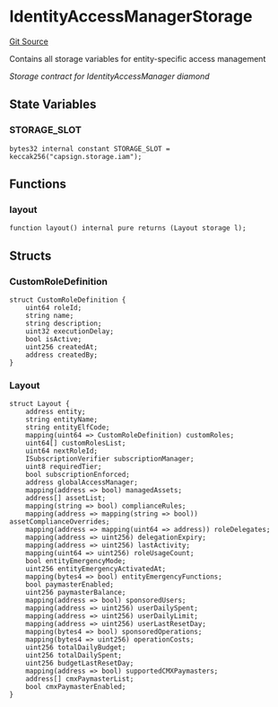 # IdentityAccessManagerStorage
[Git Source](https://github.com/capsign/protocol/blob/dfa6820124c5610a6bfa06329447dbae7c24bc0a/src/Authorization/iam/IdentityAccessManagerStorage.sol)

Contains all storage variables for entity-specific access management

*Storage contract for IdentityAccessManager diamond*


## State Variables
### STORAGE_SLOT

```solidity
bytes32 internal constant STORAGE_SLOT = keccak256("capsign.storage.iam");
```


## Functions
### layout


```solidity
function layout() internal pure returns (Layout storage l);
```

## Structs
### CustomRoleDefinition

```solidity
struct CustomRoleDefinition {
    uint64 roleId;
    string name;
    string description;
    uint32 executionDelay;
    bool isActive;
    uint256 createdAt;
    address createdBy;
}
```

### Layout

```solidity
struct Layout {
    address entity;
    string entityName;
    string entityElfCode;
    mapping(uint64 => CustomRoleDefinition) customRoles;
    uint64[] customRolesList;
    uint64 nextRoleId;
    ISubscriptionVerifier subscriptionManager;
    uint8 requiredTier;
    bool subscriptionEnforced;
    address globalAccessManager;
    mapping(address => bool) managedAssets;
    address[] assetList;
    mapping(string => bool) complianceRules;
    mapping(address => mapping(string => bool)) assetComplianceOverrides;
    mapping(address => mapping(uint64 => address)) roleDelegates;
    mapping(address => uint256) delegationExpiry;
    mapping(address => uint256) lastActivity;
    mapping(uint64 => uint256) roleUsageCount;
    bool entityEmergencyMode;
    uint256 entityEmergencyActivatedAt;
    mapping(bytes4 => bool) entityEmergencyFunctions;
    bool paymasterEnabled;
    uint256 paymasterBalance;
    mapping(address => bool) sponsoredUsers;
    mapping(address => uint256) userDailySpent;
    mapping(address => uint256) userDailyLimit;
    mapping(address => uint256) userLastResetDay;
    mapping(bytes4 => bool) sponsoredOperations;
    mapping(bytes4 => uint256) operationCosts;
    uint256 totalDailyBudget;
    uint256 totalDailySpent;
    uint256 budgetLastResetDay;
    mapping(address => bool) supportedCMXPaymasters;
    address[] cmxPaymasterList;
    bool cmxPaymasterEnabled;
}
```


